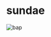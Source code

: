 # sundae
![bap](https://user-images.githubusercontent.com/75298292/100716991-cf710d80-33fc-11eb-952a-52cf0f90c7b8.jpg)
